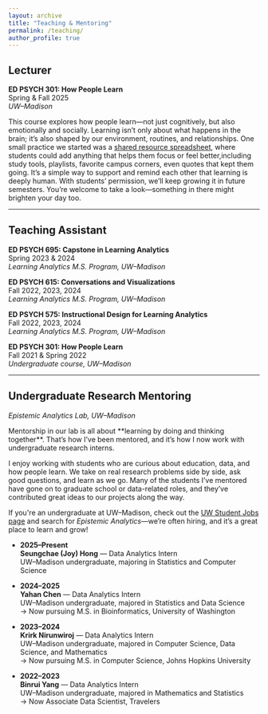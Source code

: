 ```yaml
---
layout: archive
title: "Teaching & Mentoring"
permalink: /teaching/
author_profile: true
---
```


## Lecturer

**ED PSYCH 301: How People Learn**  
Spring & Fall 2025  
_UW–Madison_

<p class="note-box">
This course explores how people learn—not just cognitively, but also emotionally and socially. Learning isn’t only about what happens in the brain; it’s also shaped by our environment, routines, and relationships. One small practice we started was a 
<a href="https://docs.google.com/spreadsheets/d/1kuxEOxmBrjQ17s2QKsQpeB_zjSFWkTfxCUxl_NLQfwo/edit?gid=0#gid=0" target="_blank">
shared resource spreadsheet</a>, where students could add anything that helps them focus or feel better,including study tools, playlists, favorite campus corners, even quotes that kept them going. It’s a simple way to support and remind each other that learning is deeply human. With students’ permission, we’ll keep growing it in future semesters. You’re welcome to take a look—something in there might brighten your day too.
</p>

---

## Teaching Assistant

**ED PSYCH 695: Capstone in Learning Analytics**  
Spring 2023 & 2024  
_Learning Analytics M.S. Program, UW–Madison_

**ED PSYCH 615: Conversations and Visualizations**  
Fall 2022, 2023, 2024  
_Learning Analytics M.S. Program, UW–Madison_

**ED PSYCH 575: Instructional Design for Learning Analytics**  
Fall 2022, 2023, 2024  
_Learning Analytics M.S. Program, UW–Madison_

**ED PSYCH 301: How People Learn**  
Fall 2021 & Spring 2022  
_Undergraduate course, UW–Madison_

---

## Undergraduate Research Mentoring  
_Epistemic Analytics Lab, UW–Madison_

<p class="note-box"> Mentorship in our lab is all about **learning by doing and thinking together**. That’s how I’ve been mentored, and it’s how I now work with undergraduate research interns.

I enjoy working with students who are curious about education, data, and how people learn. We take on real research problems side by side, ask good questions, and learn as we go. Many of the students I’ve mentored have gone on to graduate school or data-related roles, and they’ve contributed great ideas to our projects along the way.

If you're an undergraduate at UW–Madison, check out the <a href="https://studentjobs.wisc.edu/" target="_blank">UW Student Jobs page</a> and search for <em>Epistemic Analytics</em>—we’re often hiring, and it’s a great place to learn and grow!

</p>

- **2025–Present**  
  **Seungchae (Joy) Hong** — Data Analytics Intern   
  UW–Madison undergraduate, majoring in Statistics and Computer Science

- **2024–2025**  
  **Yahan Chen** — Data Analytics Intern  
  UW–Madison undergraduate, majored in Statistics and Data Science  
  → Now pursuing M.S. in Bioinformatics, University of Washington

- **2023–2024**  
  **Krirk Nirunwiroj** — Data Analytics Intern  
  UW–Madison undergraduate, majored in Computer Science, Data Science, and Mathematics  
  → Now pursuing M.S. in Computer Science, Johns Hopkins University

- **2022–2023**  
  **Binrui Yang** — Data Analytics Intern  
  UW–Madison undergraduate, majored in Mathematics and Statistics  
  → Now Associate Data Scientist, Travelers
